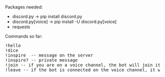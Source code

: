 Packages needed:

* discord.py  -> pip install discord.py
* discord.py[voice] -> pip install -U discord.py[voice]
* requests


Commands so far:

<pre>
!hello
!dice
!inspire  -- message on the server
!inspire? -- private message
!join -- if you are on a voice channel, the bot will join it
!leave -- if the bot is connected on the voice channel, it will leave it
</pre>
